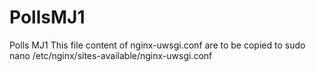 # PollsMJ1
Polls MJ1
This file content of nginx-uwsgi.conf are to be copied to 
sudo nano /etc/nginx/sites-available/nginx-uwsgi.conf 
